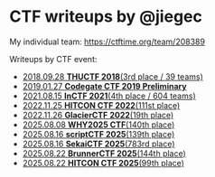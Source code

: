 # CTF writeups by @jiegec

My individual team: <https://ctftime.org/team/208389>

Writeups by CTF event:

* [2018.09.28 **THUCTF 2018**(3rd place / 39 teams)](2018-09-28-thuctf2018/README.md)
* [2019.01.27 **Codegate CTF 2019 Preliminary**](2019-01-27-codegate2019/README.md)
* [2021.08.15 **InCTF 2021**(4th place / 604 teams)](2021-08-15-inctf2021/README.md)
* [2022.11.25 **HITCON CTF 2022**(111st place)](2022-11-25-hitconctf2022/README.md)
* [2022.11.26 **GlacierCTF 2022**(19th place)](2022-11-26-glacierctf2022/README.md)
* [2025.08.08 **WHY2025 CTF**(140th place)](2025-08-08-why2025/README.md)
* [2025.08.16 **scriptCTF 2025**(139th place)](2025-08-16-scriptctf2025/README.md)
* [2025.08.16 **SekaiCTF 2025**(783rd place)](2025-08-16-sekaictf2025/README.md)
* [2025.08.22 **BrunnerCTF 2025**(144th place)](2025-08-22-brunnerctf2025/README.md)
* [2025.08.22 **HITCON CTF 2025**(99th place)](2025-08-22-hitconctf2025/README.md)
